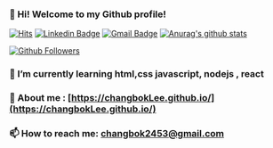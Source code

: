 ### 👋 Hi! Welcome to my Github profile!

[![Hits](https://hits.seeyoufarm.com/api/count/incr/badge.svg?url=https%3A%2F%2Fgithub.com%2Fcafemug)](https://github.com/changbokLee)
[![Linkedin Badge](https://img.shields.io/badge/-LinkedIn-blue?style=flat-square&logo=Linkedin&logoColor=white&link=https://www.linkedin.com/in/changbok-lee-b1542117b/)](https://www.linkedin.com/in/changbok-lee-b1542117b/)
[![Gmail Badge](https://img.shields.io/badge/-Gmail-d14836?style=flat-square&logo=Gmail&logoColor=white&link=mailto:changbok2453@gmail.com)](mailto:changbok2453@gmail.com)
   [![Anurag's github stats](https://github-readme-stats.vercel.app/api?username=changbokLee)](https://github.com/anuraghazra/github-readme-stats)



[![Github Followers](https://img.shields.io/github/followers/cafemug?color=06d6a0&label=Github%20Followers&style=for-the-badge)](https://github.com/changbokLee?tab=followers)




### 🌱 I’m currently learning html,css javascript, nodejs , react
### 💬 About me : [https://changbokLee.github.io/](https://changbokLee.github.io/)
### 📫 How to reach me: changbok2453@gmail.com
<!--
**Cafemug/Cafemug** is a ✨ _special_ ✨ repository because its `README.md` (this file) appears on your GitHub profile.

Here are some ideas to get you started:

- 🔭 I’m currently working on ...

- 👯 I’m looking to collaborate on ...
- 🤔 I’m looking for help with ...

- 😄 Pronouns: ...
- ⚡ Fun fact: ...
-->
